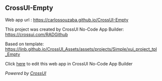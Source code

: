 ## CrossUI-Empty
Web app url : https://carlossouzaba.github.io/CrossUI-Empty

This project was created by CrossUI No-Code App Builder: https://crossui.com/RADGithub

Based on template: https://linb.github.io/CrossUI_Assets/assets/projects/Simple/xui_project_tpl_Empty

Click [here](https://crossui.com/RADGithub/#!from=github&owner=carlossouzaba&repo=CrossUI-Empty) to edit this web app in CrossUI No-Code App Builder

<i>Powered by [CrossUI](https://crossui.com)</i>
